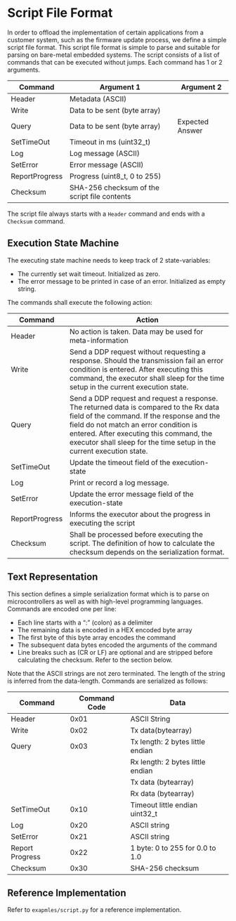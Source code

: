 # Script File Format

In order to offload the implementation of certain applications from a customer system, such as the firmware update process, we define a simple script file format.
This script file format is simple to parse and suitable for parsing on bare-metal embedded systems.
The script consists of a list of commands that can be executed without jumps. Each command has 1 or 2 arguments.

| Command | Argument 1 | Argument 2 |
| ------- | ---------- | ---------- |
| Header  | Metadata (ASCII) | |
| Write   | Data to be sent (byte array) | |
| Query   | Data to be sent (byte array) | Expected Answer |
| SetTimeOut | Timeout in ms (uint32_t) | |
| Log | Log message (ASCII) | |
| SetError | Error message (ASCII) | |
| ReportProgress | Progress (uint8_t, 0 to 255) | |
| Checksum | SHA-256 checksum of the script file contents | |

The script file always starts with a `Header` command and ends with a `Checksum` command.

## Execution State Machine

The executing state machine needs to keep track of 2 state-variables:

* The currently set wait timeout. Initialized as zero.
* The error message to be printed in case of an error. Initialized as empty string.

The commands shall execute the following action:

| Command | Action |
| ------- | ---------- |
| Header | No action is taken. Data may be used for meta-information  |
| Write | Send a DDP request without requesting a response. Should the transmission fail an error condition is entered.  After executing this command, the executor shall sleep for the time setup in the current execution state. |
| Query  | Send a DDP request and request a response. The returned data is compared to the Rx data field of the command. If the response and the field do not match an error condition is entered.  After executing this command, the executor shall sleep for the time setup in the current execution state.  |
| SetTimeOut | Update the timeout field of the execution-state |
| Log | Print or record a log message. |
| SetError | Update the error message field of the execution-state |
| ReportProgress | Informs the executor about the progress in executing the script |
| Checksum | Shall be processed before executing the script. The definition of how to calculate the checksum depends on the serialization format.|

## Text Representation

This section defines a simple serialization format which is to parse on microcontrollers as well as with high-level programming languages.
Commands are encoded one per line:

* Each line starts with a “:” (colon) as a delimiter
* The remaining data is encoded in a HEX encoded byte array
* The first byte of this byte array encodes the command
* The subsequent data bytes encoded the arguments of the command
* Line breaks such as (CR or LF) are optional and are stripped before calculating the checksum. Refer to the section below.

Note that the ASCII strings are not zero terminated. The length of the string is inferred from the data-length.
Commands are serialized as follows:

| Command | Command Code | Data |
| ----- | ---- | --- |
| Header | 0x01 | ASCII String |
| Write | 0x02  | Tx data(bytearray)  |
| Query | 0x03  | Tx length: 2 bytes little endian |
| | | Rx length: 2 bytes little endian |
| | | Tx data (bytearray) |
| | | Rx data (bytearray) |
| SetTimeOut | 0x10 | Timeout little endian uint32_t |
| Log | 0x20 | ASCII string |
| SetError | 0x21 | ASCII string |
| Report Progress | 0x22 | 1 byte: 0 to 255 for 0.0 to 1.0 |
| Checksum | 0x30  | SHA-256 checksum |

## Reference Implementation

Refer to `exapmles/script.py` for a reference implementation.
